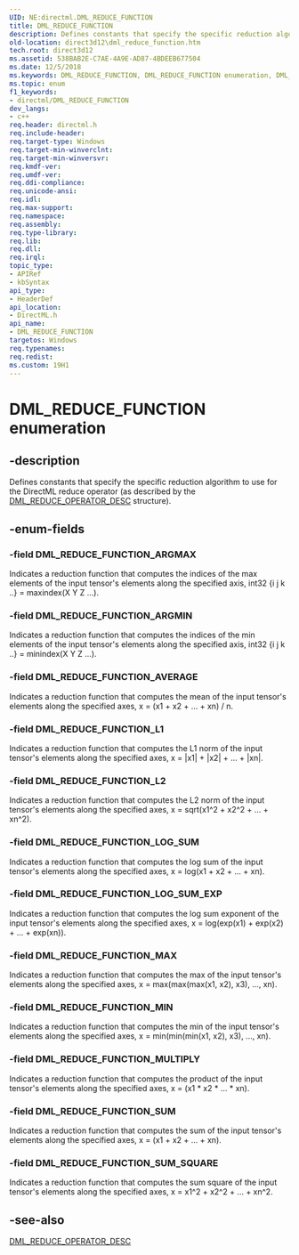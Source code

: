 ```yaml
---
UID: NE:directml.DML_REDUCE_FUNCTION
title: DML_REDUCE_FUNCTION
description: Defines constants that specify the specific reduction algorithm to use for the DirectML reduce operator (as described by the DML_REDUCE_OPERATOR_DESC structure).
old-location: direct3d12\dml_reduce_function.htm
tech.root: direct3d12
ms.assetid: 538BAB2E-C7AE-4A9E-AD87-4BDEEB677504
ms.date: 12/5/2018
ms.keywords: DML_REDUCE_FUNCTION, DML_REDUCE_FUNCTION enumeration, DML_REDUCE_FUNCTION_ARGMAX, DML_REDUCE_FUNCTION_ARGMIN, DML_REDUCE_FUNCTION_AVERAGE, DML_REDUCE_FUNCTION_L1, DML_REDUCE_FUNCTION_L2, DML_REDUCE_FUNCTION_LOG_SUM, DML_REDUCE_FUNCTION_LOG_SUM_EXP, DML_REDUCE_FUNCTION_MAX, DML_REDUCE_FUNCTION_MIN, DML_REDUCE_FUNCTION_MULTIPLY, DML_REDUCE_FUNCTION_SUM, DML_REDUCE_FUNCTION_SUM_SQUARE, direct3d12.dml_reduce_function, directml/DML_REDUCE_FUNCTION, directml/DML_REDUCE_FUNCTION_ARGMAX, directml/DML_REDUCE_FUNCTION_ARGMIN, directml/DML_REDUCE_FUNCTION_AVERAGE, directml/DML_REDUCE_FUNCTION_L1, directml/DML_REDUCE_FUNCTION_L2, directml/DML_REDUCE_FUNCTION_LOG_SUM, directml/DML_REDUCE_FUNCTION_LOG_SUM_EXP, directml/DML_REDUCE_FUNCTION_MAX, directml/DML_REDUCE_FUNCTION_MIN, directml/DML_REDUCE_FUNCTION_MULTIPLY, directml/DML_REDUCE_FUNCTION_SUM, directml/DML_REDUCE_FUNCTION_SUM_SQUARE
ms.topic: enum
f1_keywords:
- directml/DML_REDUCE_FUNCTION
dev_langs:
- c++
req.header: directml.h
req.include-header: 
req.target-type: Windows
req.target-min-winverclnt: 
req.target-min-winversvr: 
req.kmdf-ver: 
req.umdf-ver: 
req.ddi-compliance: 
req.unicode-ansi: 
req.idl: 
req.max-support: 
req.namespace: 
req.assembly: 
req.type-library: 
req.lib: 
req.dll: 
req.irql: 
topic_type:
- APIRef
- kbSyntax
api_type:
- HeaderDef
api_location:
- DirectML.h
api_name:
- DML_REDUCE_FUNCTION
targetos: Windows
req.typenames: 
req.redist: 
ms.custom: 19H1
---
```


# DML_REDUCE_FUNCTION enumeration


## -description






Defines constants that specify the specific reduction algorithm to use for the DirectML reduce operator (as described by the [DML_REDUCE_OPERATOR_DESC](/windows/desktop/api/directml/ns-directml-dml_reduce_operator_desc) structure).


## -enum-fields




### -field DML_REDUCE_FUNCTION_ARGMAX

Indicates a reduction function that computes the indices of the max elements of the input tensor's elements along the specified axis, int32 {i j k ..} = maxindex(X Y Z …).


### -field DML_REDUCE_FUNCTION_ARGMIN

Indicates a reduction function that computes the indices of the min elements of the input tensor's elements along the specified axis, int32 {i j k ..} = minindex(X Y Z …).


### -field DML_REDUCE_FUNCTION_AVERAGE

Indicates a reduction function that computes the mean of the input tensor's elements along the specified axes, x = (x1 + x2 + ... + xn) / n.


### -field DML_REDUCE_FUNCTION_L1

Indicates a reduction function that computes the L1 norm of the input tensor's elements along the specified axes, x = |x1| + |x2| + ... + |xn|.


### -field DML_REDUCE_FUNCTION_L2

Indicates a reduction function that computes the L2 norm of the input tensor's elements along the specified axes, x = sqrt(x1^2 + x2^2 + ... + xn^2).


### -field DML_REDUCE_FUNCTION_LOG_SUM

Indicates a reduction function that computes the log sum of the input tensor's elements along the specified axes, x = log(x1 + x2 + ... + xn).


### -field DML_REDUCE_FUNCTION_LOG_SUM_EXP

Indicates a reduction function that computes the log sum exponent of the input tensor's elements along the specified axes, x = log(exp(x1) + exp(x2) + ... + exp(xn)).


### -field DML_REDUCE_FUNCTION_MAX

Indicates a reduction function that computes the max of the input tensor's elements along the specified axes, x = max(max(max(x1, x2), x3), ..., xn).


### -field DML_REDUCE_FUNCTION_MIN

Indicates a reduction function that computes the min of the input tensor's elements along the specified axes, x = min(min(min(x1, x2), x3), ..., xn).


### -field DML_REDUCE_FUNCTION_MULTIPLY

Indicates a reduction function that computes the product of the input tensor's elements along the specified axes, x = (x1 * x2 * ... * xn).


### -field DML_REDUCE_FUNCTION_SUM

Indicates a reduction function that computes the sum  of the input tensor's elements along the specified axes, x = (x1 + x2 + ... + xn).


### -field DML_REDUCE_FUNCTION_SUM_SQUARE

Indicates a reduction function that computes the sum square of the input tensor's elements along the specified axes, x = x1^2 + x2^2 + ... + xn^2.


## -see-also




[DML_REDUCE_OPERATOR_DESC](/windows/desktop/api/directml/ns-directml-dml_reduce_operator_desc)
 

 

